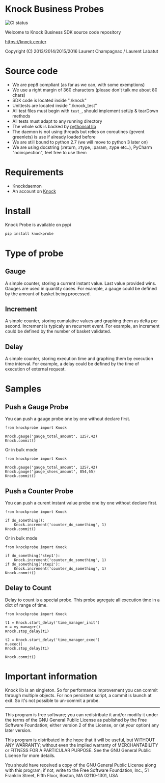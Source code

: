 # Knock Business Probes

![CI status](https://codeship.com/projects/73e7a970-966e-0134-0b1c-664c28e74ab1/status?branch=master) 

Welcome to Knock Business SDK source code repository

https://knock.center

Copyright (C) 2013/2014/2015/2016 Laurent Champagnac / Laurent Labatut

# Source code 


* We are pep8 compliant (as far as we can, with some exemptions)
* We use a right margin of 360 characters (please don't talk me about 80 chars)
* SDK code is located inside "./knock"
* Unittests are located inside "./knock_test"
* All test files must begin with `test_`, should implement setUp & tearDown methods
* All tests must adapt to any running directory
* The whole sdk is backed by  [pythonsol lib](https://bitbucket.org/LoloCH/pythonsol)
* The daemon is not using threads but relies on coroutines (gevent greenlets) is use if already loaded before
* We are still bound to python 2.7 (we will move to python 3 later on)
* We are using docstring (:return, :rtype, :param, :type etc..), PyCharm "noinspection", feel free to use them

# Requirements


- Knockdaemon
- An account on [Knock](https://knock.center)

# Install
Knock Probe is available on pypi
```bash
pip install knockprobe
```
# Type of probe
## Gauge
A simple counter, storing a current instant value. Last value provided wins.
Gauges are used in quantity cases. For example, a gauge could be defined by the amount of basket being processed.

## Increment
A simple counter, storing cumulative values and graphing them as delta per second.
Increment is typicaly an recurrent event. For example, an increment could be defined by the number of basket validated.

## Delay
A simple counter, storing execution time and graphing them by execution time interval.
For example, a delay could be defined by the time of execution of external request.

# Samples

## Push a Gauge Probe
You can push a gauge probe one by one without declare first.
```
from knockprobe import Knock

Knock.gauge('gauge_total_amount', 1257,42)
Knock.commit()

```
Or in bulk mode
```
from knockprobe import Knock

Knock.gauge('gauge_total_amount', 1257,42)
Knock.gauge('gauge_shoes_amount', 854,65)
Knock.commit()

```
## Push a Counter Probe
You can push a curent instant value probe one by one without declare first.

```
from knockprobe import Knock

if do_something():
    Knock.increment('counter_do_something', 1)
Knock.commit()
```
Or in bulk mode
```
from knockprobe import Knock

if do_something('step1'):
    Knock.increment('counter_do_something', 1)
if do_something('step2'):
    Knock.increment('counter_do_something', 1)
Knock.commit()
```

## Delay to Count

Delay to count is a special probe. This probe agregate all execution time in a dict of range of time.

```
from knockprobe import Knock

t1 = Knock.start_delay('time_manager_init')
m = my_manager()
Knock.stop_delay(t1)

t2 = Knock.start_delay('time_manager_exec')
m.exec()
Knock.stop_delay(t1)

Knock.commit()
```

# Important information

Knock lib is an singleton. So for performance improvement you can commit through multiple objects.
For non persistent script, a commit is launch at exit.
So it's not possible to un-commit a probe.

--------

This program is free software; you can redistribute it and/or
modify it under the terms of the GNU General Public License
as published by the Free Software Foundation; either version 2
of the License, or (at your option) any later version.

This program is distributed in the hope that it will be useful,
but WITHOUT ANY WARRANTY; without even the implied warranty of
MERCHANTABILITY or FITNESS FOR A PARTICULAR PURPOSE.  See the
GNU General Public License for more details.

You should have received a copy of the GNU General Public License
along with this program; if not, write to the Free Software
Foundation, Inc., 51 Franklin Street, Fifth Floor, Boston, MA  02110-1301, USA


